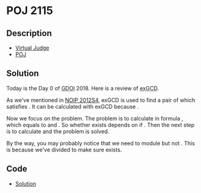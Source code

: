 # POJ 2115

## Description

- [Virtual Judge](https://vjudge.net/problem/POJ-2115)
- [POJ](http://poj.org/problem?id=2115)

## Solution

Today is the Day 0 of <abbr title="Guangdong Olympiad in Informatics">GDOI</abbr> 2018. Here is a review of <abbr title="the extended Greatest Common Division algorithm">exGCD</abbr>.

As we've mentioned in <a href="/codes/?oj=NOIP&pid=2012S4">NOIP 2012S4</a>, exGCD is used to find a pair of <data value="o{(}v{x}o{,}v{y}o{)}"></data> which satisfies <data value="v{a}o{}v{x}o{+}v{b}o{}v{y}o{=}o{gcd}o{(}v{a}o{,}v{b}o{)}"></data>. It can be calculated with exGCD because <data value="v{a}o{}v{x}o{+}v{b}o{}v{y}o{=}v{b}o{}o{&lfloor;}f{v{a}l{}v{b}}o{&rfloor;}o{}v{x}o{+}o{(}v{a}o{mod}v{b}o{)}o{}v{x}o{+}v{b}o{}v{y}o{=}o{(}v{a}o{mod}v{b}o{)}o{}v{x}o{+}v{b}o{}o{(}o{&lfloor;}f{v{a}l{}v{b}}o{&rfloor;}o{}v{x}o{+}v{y}o{)}o{=}o{gcd}o{(}v{a}o{,}v{b}o{)}o{=}o{gcd}o{(}v{b}o{,}v{a}o{mod}v{b}o{)}"></data>.

Now we focus on the problem. The problem is to calculate <data value="v{x}"></data> in formula <data value="v{a}o{+}v{c}o{}v{x}o{&equiv;}v{b}o{(}o{mod}c{2}p{v{k}}o{)}"></data>, which equals to <data value="v{c}o{}v{x}o{&equiv;}v{b}o{-}v{a}o{(}o{mod}c{2}p{v{k}}o{)}"></data> and <data value="v{c}o{}v{x}o{+}c{2}p{v{k}}o{}v{y}o{=}v{b}o{-}v{a}"></data>. So whether <data value="v{x}"></data> exists depends on if <data value="o{gcd}o{(}v{c}o{,}c{2}p{v{k}}o{)}o{|}o{(}v{b}o{-}v{a}o{)}"></data>. Then the next step is to calculate <data value="v{c}p{o{-}c{1}}o{(}o{mod}c{2}p{v{k}}o{)}"></data> and the problem is solved.

By the way, you may probably notice that we need to module <data value="f{c{2}p{v{k}}l{}o{gcd}o{(}v{c}o{,}c{2}p{v{k}}o{)}}"></data> but not <data value="c{2}p{v{k}}"></data>. This is because we've divided <data value="o{gcd}o{(}v{c}o{,}c{2}p{v{k}}o{)}"></data> to make sure <data value="v{c}p{o{-}c{1}}o{(}o{mod}c{2}p{v{k}}o{)}"></data> exists.

## Code

- [Solution](POJ.2115.0.cpp)
